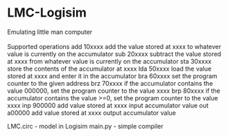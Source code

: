 # LMC-Logisim
Emulating little man computer 
<br/>
<br/>Supported operations
add 10xxxx add the value stored at xxxx to whatever value is currently on the accumulator
sub 20xxxx subtract the value stored at xxxx from whatever value is currently on the accumulator
sta 30xxxx store the contents of the accumulator at xxxx
lda 50xxxx load the value stored at xxxx and enter it in the accumulator
bra 60xxxx set the program counter to the given address
brz 70xxxx if the accumulator contains the value 000000, set the program counter to the value xxxx
brp 80xxxx if the accumulator contains the value >=0, set the program counter to the value xxxx
inp 900000 add value stored at xxxx input accumulator value
out a00000 add value stored at xxxx output accumulator value

LMC.circ - model in Logisim 
main.py - simple compiler
